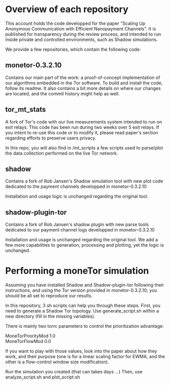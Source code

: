 # Overview of each repository

This account holds the code developped for the paper "Scaling Up
Anonymous Communication with Efficient Nanopayment Channels". It is published for
transparency during the review process, and intended to run inside
private and controlled environments, such as Shadow simulations.  

We provide a few repositories, which contain the following code:  

## monetor-0.3.2.10

Contains our main part of the work: a proof-of-concept implementation of
our algorithms embedded in the Tor software. To build and install the
code, follow its readme. It also contains a bit more details on where
our changes are located, and the commit history might help as well.

## tor_mt_stats

A fork of Tor's code with our live measurements system intended to run
on exit relays. This code has been run during two weeks over 5 exit
relays.
If you intent to re-use this code or to modify it, please read paper's
section regarding efforts to preserve users privacy.

In this repo, you will also find in /mt_scripts a few scripts used to
parse/plot the data collection performed on the live Tor network.

## shadow

Contains a fork of Rob Jansen's Shadow simulation tool with new plot
code dedicated to the payment channels developped in monetor-0.3.2.10

Installation and usage logic is unchanged regarding the original tool.

## shadow-plugin-tor

Contains a fork of Rob Jansen's shadow plugin with new parse tools
dedicated to our payment channel logs developped in monetor-0.3.2.10

Installation and usage is unchanged regarding the original tool. We add
a few more capabilities to generation, processing and plotting, yet the
logic is unchanged.

# Performing a moneTor simulation

Assuming you have installed Shadow and Shadow-plugin-tor following their
instructions, and using the Tor version provided in monetor-0.3.2.10;
you should be all set to reproduce our results.

In this repository, 3 sh scripts can help you through these steps.
First, you need to generate a Shadow Tor topology. Use
generate_script.sh within a new directory (fill in the missing
variables).

There is mainly two torrc parameters to control the prioritization
advantage:

MoneTorPriorityMod 1.0  
MoneTorFlowMod 0.0

If you want to play with those values, look into the paper about how
they work, and their purpose (one is for a linear scaling factor for
EWMA, and the other is a flow-control window size modification).

Run the simulation you created (that can takes days ...) Then, use
analyze_script.sh and plot_script.sh

